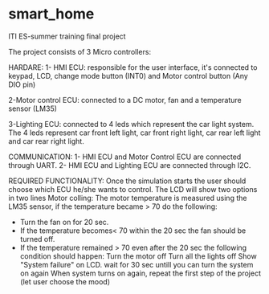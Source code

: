 # smart_home
ITI ES-summer training final project

The project consists of 3 Micro controllers:

HARDARE:
1- HMI ECU: responsible for the user interface, it's connected to  keypad, LCD, change mode button (INT0) and Motor control button (Any DIO pin) 

2-Motor control ECU: connected to a DC motor, fan and a temperature sensor (LM35)

3-Lighting ECU: connected to 4 leds which represent the car light system. The 4 leds represent car front left light, car front right light, car rear left light and car rear right light.

COMMUNICATION:
1- HMI ECU and Motor Control ECU are connected through UART.
2- HMI ECU and Lighting ECU are connected through I2C.


REQUIRED FUNCTIONALITY:
Once the simulation starts the user should choose which ECU he/she wants to control. The LCD will show two options in two lines 
Motor colling:
The motor temperature is measured using the LM35 sensor, if the temperature became > 70 do the following:
- Turn the fan on for 20 sec.
- If the temperature becomes< 70 within the 20 sec the fan should be turned off.
- If the temperature remained > 70 even after the 20 sec the following condition should happen:
Turn the motor off
Turn all the lights off
Show "System failure" on LCD.
wait for 30 sec untill you can turn the system on again
When system turns on again, repeat the first step of the project (let user choose the mood)
